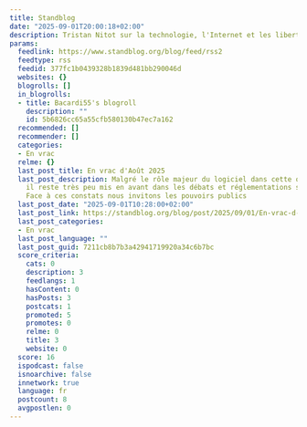 ```yaml
---
title: Standblog
date: "2025-09-01T20:00:18+02:00"
description: Tristan Nitot sur la technologie, l'Internet et les libertés numériques
params:
  feedlink: https://www.standblog.org/blog/feed/rss2
  feedtype: rss
  feedid: 377fc1b0439328b1839d481bb290046d
  websites: {}
  blogrolls: []
  in_blogrolls:
  - title: Bacardi55's blogroll
    description: ""
    id: 5b6826cc65a55cfb580130b47ec7a162
  recommended: []
  recommender: []
  categories:
  - En vrac
  relme: {}
  last_post_title: En vrac d'Août 2025
  last_post_description: Malgré le rôle majeur du logiciel dans cette obsolescence,
    il reste très peu mis en avant dans les débats et réglementations sur le sujet.
    Face à ces constats nous invitons les pouvoirs publics
  last_post_date: "2025-09-01T10:28:00+02:00"
  last_post_link: https://standblog.org/blog/post/2025/09/01/En-vrac-d-aout-2025
  last_post_categories:
  - En vrac
  last_post_language: ""
  last_post_guid: 7211cb8b7b3a42941719920a34c6b7bc
  score_criteria:
    cats: 0
    description: 3
    feedlangs: 1
    hasContent: 0
    hasPosts: 3
    postcats: 1
    promoted: 5
    promotes: 0
    relme: 0
    title: 3
    website: 0
  score: 16
  ispodcast: false
  isnoarchive: false
  innetwork: true
  language: fr
  postcount: 8
  avgpostlen: 0
---
```

